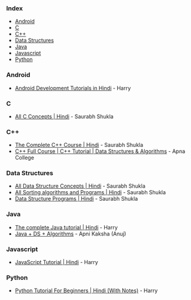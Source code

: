 ### Index

* [Android](#Android)
* [C](#C)
* [C++](#C++)
* [Data Structures](#DataStructures)
* [Java](#Java)
* [Javascript](#Javascript)
* [Python](#Python)


### Android

* [Android Development Tutorials in Hindi](https://www.youtube.com/playlist?list=PLu0W_9lII9aiL0kysYlfSOUgY5rNlOhUd) - Harry


### C

* [All C Concepts | Hindi](https://www.youtube.com/playlist?list=PL7ersPsTyYt1d8g5qaxbE6sjWDzs4D_1v) - Saurabh Shukla


### C++

* [The Complete C++ Course | Hindi](https://www.youtube.com/playlist?list=PLLYz8uHU480j37APNXBdPz7YzAi4XlQUF) - Saurabh Shukla
* [C++ Full Course | C++ Tutorial | Data Structures & Algorithms](https://www.youtube.com/playlist?list=PLfqMhTWNBTe0b2nM6JHVCnAkhQRGiZMSJ) - Apna College


### Data Structures

* [All Data Structure Concepts | Hindi](https://www.youtube.com/playlist?list=PLsFNQxKNzefJNztGGoQC-59UhSwIaiIW3) - Saurabh Shukla
* [All Sorting algorithms and Programs | Hindi](https://www.youtube.com/playlist?list=PLsFNQxKNzefJU-Sj__mljvrmJHZVKWbEm) - Saurabh Shukla
* [Data Structure Programs | Hindi](https://www.youtube.com/playlist?list=PLsFNQxKNzefK_DAUwnQwBizOmcY7aDLoY) - Saurabh Shukla


### Java

* [The complete Java tutorial | Hindi](https://www.youtube.com/playlist?list=PLu0W_9lII9agS67Uits0UnJyrYiXhDS6q) - Harry
* [Java + DS + Algorithms](https://www.youtube.com/playlist?list=PLKKfKV1b9e8ps6dD3QA5KFfHdiWj9cB1s) - Apni Kaksha (Anuj)


### Javascript

* [JavaScript Tutorial | Hindi](https://www.youtube.com/playlist?list=PLu0W_9lII9ajyk081To1Cbt2eI5913SsL) - Harry


### Python

* [Python Tutorial For Beginners | Hindi (With Notes)](https://www.youtube.com/playlist?list=PLu0W_9lII9agICnT8t4iYVSZ3eykIAOME) - Harry



